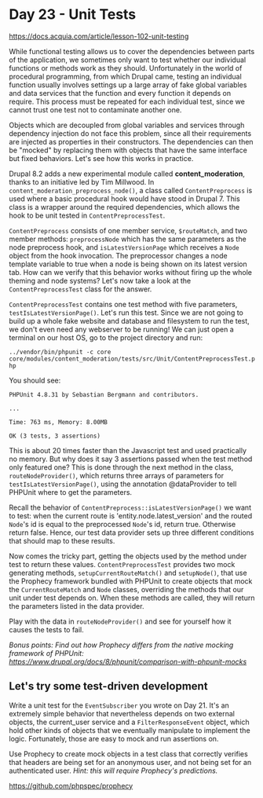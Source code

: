 # Day 23 - Unit Tests

https://docs.acquia.com/article/lesson-102-unit-testing

While functional testing allows us to cover the dependencies between parts of the application, we sometimes only want to test whether our individual functions or methods work as they should. Unfortunately in the world of procedural programming, from which Drupal came, testing an individual function usually involves settings up a large array of fake global variables and data services that the function and every function it depends on require. This process must be repeated for each individual test, since we cannot trust one test not to contaminate another one.

Objects which are decoupled from global variables and services through dependency injection do not face this problem, since all their requirements are injected as properties in their constructors. The dependencies can then be "mocked" by replacing them with objects that have the same interface but fixed behaviors. Let's see how this works in practice.

Drupal 8.2 adds a new experimental module called **content_moderation**, thanks to an initiative led by Tim Millwood. In `content_moderation_preprocess_node()`, a class called `ContentPreprocess` is used where a basic procedural hook would have stood in Drupal 7. This class is a wrapper around the required dependencies, which allows the hook to be unit tested in `ContentPreprocessTest`.

`ContentPreprocess` consists of one member service, `$routeMatch`, and two member methods: `preprocessNode` which has the same parameters as the node preprocess hook, and `isLatestVersionPage` which receives a `Node` object from the hook invocation. The preprocessor changes a node template variable to true when a node is being shown on its latest version tab. How can we verify that this behavior works without firing up the whole theming and node systems? Let's now take a look at the `ContentPreprocessTest` class for the answer.

`ContentPreprocessTest` contains one test method with five parameters, `testIsLatestVersionPage()`. Let's run this test. Since we are not going to build up a whole fake website and database and filesystem to run the test, we don't even need any webserver to be running! We can just open a terminal on our host OS, go to the project directory and run:

`../vendor/bin/phpunit -c core core/modules/content_moderation/tests/src/Unit/ContentPreprocessTest.php`

You should see:
```
PHPUnit 4.8.31 by Sebastian Bergmann and contributors.

...

Time: 763 ms, Memory: 8.00MB

OK (3 tests, 3 assertions)
```

This is about 20 times faster than the Javascript test and used practically no memory. But why does it say 3 assertions passed when the test method only featured one? This is done through the next method in the class, `routeNodeProvider()`, which returns three arrays of parameters for `testIsLatestVersionPage()`, using the annotation @dataProvider to tell PHPUnit where to get the parameters.

Recall the behavior of `ContentPreprocess::isLatestVersionPage()` we want to test: when the current route is 'entity.node.latest_version' and the routed `Node`'s id is equal to the preprocessed `Node`'s id, return true. Otherwise return false. Hence, our test data provider sets up three different conditions that should map to these results.

Now comes the tricky part, getting the objects used by the method under test to return these values. `ContentPreprocessTest` provides two mock generating methods, `setupCurrentRouteMatch()` and `setupNode()`, that use the Prophecy framework bundled with PHPUnit to create objects that mock the `CurrentRouteMatch` and `Node` classes, overriding the methods that our unit under test depends on. When these methods are called, they will return the parameters listed in the data provider.

Play with the data in `routeNodeProvider()` and see for yourself how it causes the tests to fail.

_Bonus points: Find out how Prophecy differs from the native mocking framework of PHPUnit: https://www.drupal.org/docs/8/phpunit/comparison-with-phpunit-mocks_

## Let's try some test-driven development

Write a unit test for the `EventSubscriber` you wrote on Day 21. It's an extremely simple behavior that nevertheless depends on two external objects, the current_user service and a `FilterResponseEvent` object, which hold other kinds of objects that we eventually manipulate to implement the logic. Fortunately, those are easy to mock and run assertions on.

Use Prophecy to create mock objects in a test class that correctly verifies that headers are being set for an anonymous user, and not being set for an authenticated user. _Hint: this will require Prophecy's predictions._

https://github.com/phpspec/prophecy
